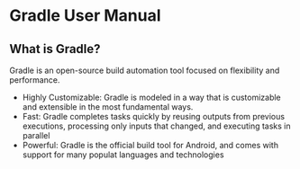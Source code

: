 # Gradle User Manual

## What is Gradle?
Gradle is an open-source build automation tool focused on flexibility and performance.
* Highly Customizable: Gradle is modeled in a way that is customizable and extensible in the most fundamental ways.
* Fast: Gradle completes tasks quickly by reusing outputs from previous executions, processing only inputs that changed, and executing tasks in parallel
* Powerful: Gradle is the official build tool for Android, and comes with support for many populat languages and technologies